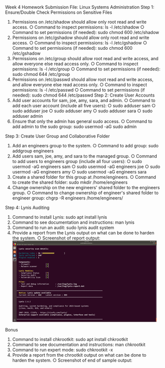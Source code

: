 Week 4 Homework Submission File: Linux Systems Administration
Step 1: Ensure/Double Check Permissions on Sensitive Files
1.	Permissions on /etc/shadow should allow only root read and write access.
○	Command to inspect permissions: ls -l /etc/shadow
○	Command to set permissions (if needed): sudo chmod 600 /etc/shadow
2.	Permissions on /etc/gshadow should allow only root read and write access.
○	Command to inspect permissions: ls -l /etc/gshadow
○	Command to set permissions (if needed): sudo chmod 600 /etc/gshadow
3.	Permissions on /etc/group should allow root read and write access, and allow everyone else read access only.
○	Command to inspect permissions: ls -l /etc/group
○	Command to set permissions (if needed): sudo chmod 644 /etc/group
4.	Permissions on /etc/passwd should allow root read and write access, and allow everyone else read access only.
○	Command to inspect permissions: ls -l /etc/passwd
○	Command to set permissions (if needed): sudo chmod 644 /etc/passwd
Step 2: Create User Accounts
1.	Add user accounts for sam, joe, amy, sara, and admin.
○	Command to add each user account (include all five users):
○	sudo adduser sam
○	sudo adduser joe
○	sudo adduser amy
○	sudo adduser sara
○	sudo adduser admin
2.	Ensure that only the admin has general sudo access.
○	Command to add admin to the sudo group: sudo usermod -aG sudo admin

Step 3: Create User Group and Collaborative Folder
1.	Add an engineers group to the system.
○	Command to add group: sudo addgroup engineers
2.	Add users sam, joe, amy, and sara to the managed group.
○	Command to add users to engineers group (include all four users):
○	sudo usermod -aG engineers sam
○	sudo usermod -aG engineers joe
○	sudo usermod -aG engineers amy
○	sudo usermod -aG engineers sara
3.	Create a shared folder for this group at /home/engineers.
○	Command to create the shared folder: sudo mkdir /home/engineers
4.	Change ownership on the new engineers' shared folder to the engineers group.
○	Command to change ownership of engineer's shared folder to engineer group: chgrp -R engineers /home/engineers/

Step 4: Lynis Auditing
1.	Command to install Lynis: sudo apt install lynis
2.	Command to see documentation and instructions: man lynis
3.	Command to run an audit: sudo lynis audit system
4.	Provide a report from the Lynis output on what can be done to harden the system.
○	Screenshot of report output:
 ![diagram](Diagrams/Linuxpng.png)






Bonus
1.	Command to install chkrootkit: sudo apt install chkrootkit
2.	Command to see documentation and instructions: man chkrootkit
3.	Command to run expert mode: sudo chkrootkit -x
4.	Provide a report from the chrootkit output on what can be done to harden the system.
○	Screenshot of end of sample output:
 
